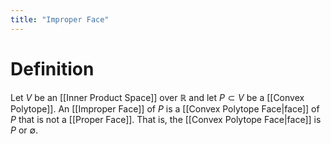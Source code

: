 ```yaml
---
title: "Improper Face"
---
```


# Definition
Let $V$ be an [[Inner Product Space]] over $\mathbb{R}$ and let $P \subset V$ be a [[Convex Polytope]]. An [[Improper Face]] of $P$ is a [[Convex Polytope Face|face]] of $P$ that is not a [[Proper Face]]. That is, the [[Convex Polytope Face|face]] is $P$ or $\emptyset$.